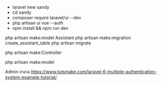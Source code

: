 - laravel new sandy
- cd sandy
- composer require laravel/ui --dev
- php artisan ui vue --auth
- npm install && npm run dev

php artisan make:model Assistant
php artisan make:migration create_assistant_table
php artisan migrate

php artisan make:Controller

php artisan make:model

Admin
ทำตาม https://www.tutsmake.com/laravel-6-multiple-authentication-system-example-tutorial/
